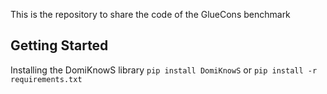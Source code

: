 This is the repository to share the code of the GlueCons benchmark

## Getting Started
Installing the DomiKnowS library
`pip install DomiKnowS` or `pip install -r requirements.txt`

